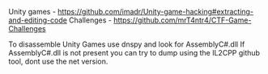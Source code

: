 Unity games - https://github.com/imadr/Unity-game-hacking#extracting-and-editing-code
Challenges - https://github.com/mrT4ntr4/CTF-Game-Challenges

To disassemble Unity Games use dnspy and look for AssemblyC#.dll
If AssemblyC#.dll is not present you can try to dump using the IL2CPP github tool, dont use the net version.

